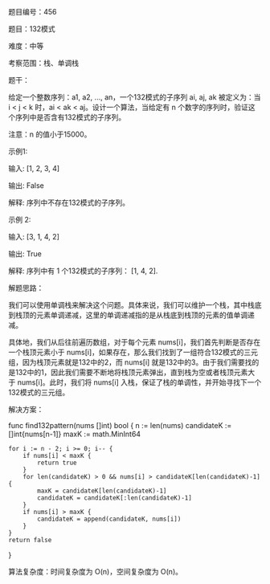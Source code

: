 题目编号：456

题目：132模式

难度：中等

考察范围：栈、单调栈

题干：

给定一个整数序列：a1, a2, ..., an，一个132模式的子序列 ai, aj, ak 被定义为：当 i < j < k 时，ai < ak < aj。设计一个算法，当给定有 n 个数字的序列时，验证这个序列中是否含有132模式的子序列。

注意：n 的值小于15000。

示例1:

输入: [1, 2, 3, 4]

输出: False

解释: 序列中不存在132模式的子序列。

示例 2:

输入: [3, 1, 4, 2]

输出: True

解释: 序列中有 1 个132模式的子序列： [1, 4, 2].

解题思路：

我们可以使用单调栈来解决这个问题。具体来说，我们可以维护一个栈，其中栈底到栈顶的元素单调递减，这里的单调递减指的是从栈底到栈顶的元素的值单调递减。

具体地，我们从后往前遍历数组，对于每个元素 nums[i]，我们首先判断是否存在一个栈顶元素小于 nums[i]，如果存在，那么我们找到了一组符合132模式的三元组，因为栈顶元素就是132中的2，而 nums[i] 就是132中的3。由于我们需要找的是132中的1，因此我们需要不断地将栈顶元素弹出，直到栈为空或者栈顶元素大于 nums[i]。此时，我们将 nums[i] 入栈，保证了栈的单调性，并开始寻找下一个132模式的三元组。

解决方案：

func find132pattern(nums []int) bool {
    n := len(nums)
    candidateK := []int{nums[n-1]}
    maxK := math.MinInt64

    for i := n - 2; i >= 0; i-- {
        if nums[i] < maxK {
            return true
        }
        for len(candidateK) > 0 && nums[i] > candidateK[len(candidateK)-1] {
            maxK = candidateK[len(candidateK)-1]
            candidateK = candidateK[:len(candidateK)-1]
        }
        if nums[i] > maxK {
            candidateK = append(candidateK, nums[i])
        }
    }
    return false
}

算法复杂度：时间复杂度为 O(n)，空间复杂度为 O(n)。